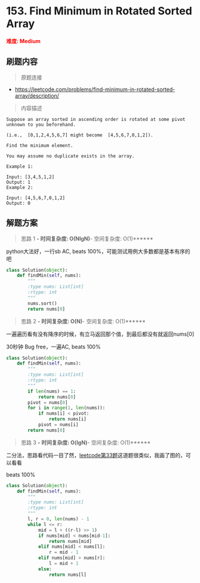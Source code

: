 # 153. Find Minimum in Rotated Sorted Array

**<font color=red>难度: Medium</font>**

## 刷题内容

> 原题连接

* https://leetcode.com/problems/find-minimum-in-rotated-sorted-array/description/

> 内容描述

```
Suppose an array sorted in ascending order is rotated at some pivot unknown to you beforehand.

(i.e.,  [0,1,2,4,5,6,7] might become  [4,5,6,7,0,1,2]).

Find the minimum element.

You may assume no duplicate exists in the array.

Example 1:

Input: [3,4,5,1,2] 
Output: 1
Example 2:

Input: [4,5,6,7,0,1,2]
Output: 0
```

## 解题方案

> 思路 1
******- 时间复杂度: O(NlgN)******- 空间复杂度: O(1)******

python大法好，一行sb AC, beats 100%，可能测试用例大多数都是基本有序的吧

```python
class Solution(object):
    def findMin(self, nums):
        """
        :type nums: List[int]
        :rtype: int
        """
        nums.sort()
        return nums[0]
```

> 思路 2
******- 时间复杂度: O(N)******- 空间复杂度: O(1)******



一遍遍历看有没有降序的时候，有立马返回那个值，到最后都没有就返回nums[0]

30秒钟 Bug free，一遍AC, beats 100%

```python
class Solution(object):
    def findMin(self, nums):
        """
        :type nums: List[int]
        :rtype: int
        """
        if len(nums) == 1:
            return nums[0]
        pivot = nums[0]
        for i in range(1, len(nums)):
            if nums[i] < pivot:
                return nums[i]
            pivot = nums[i]
        return nums[0]
```


> 思路 3
******- 时间复杂度: O(lgN)******- 空间复杂度: O(1)******


二分法，思路看代码一目了然，[leetcode第33题](https://github.com/apachecn/awesome-algorithm/blob/master/docs/Leetcode_Solutions/Python/033._search_in_rotated_sorted_array.md)这道题很类似，我画了图的，可以看看

beats 100%

```python
class Solution(object):
    def findMin(self, nums):
        """
        :type nums: List[int]
        :rtype: int
        """
        l, r = 0, len(nums) - 1
        while l <= r:
            mid = l + ((r-l) >> 1)
            if nums[mid] < nums[mid-1]:
                return nums[mid]
            elif nums[mid] < nums[l]:
                r = mid - 1
            elif nums[mid] > nums[r]:
                l = mid + 1
            else:
                return nums[l]
```
